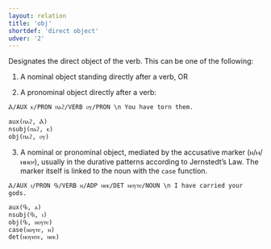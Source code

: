 ```yaml
---
layout: relation
title: 'obj'
shortdef: 'direct object'
udver: '2'
---
```


Designates the direct object of the verb. This can be one of the following:

1. A nominal object standing directly after a verb, OR 

2. A pronominal object directly after a verb:

~~~ sdparse
Ⲁ/AUX ⲕ/PRON ⲡⲁϩ/VERB ⲟⲩ/PRON \n You have torn them. 

aux(ⲡⲁϩ, Ⲁ)
nsubj(ⲡⲁϩ, ⲕ)
obj(ⲡⲁϩ, ⲟⲩ)
~~~

3. A nominal or pronominal object, mediated by the accusative marker (ⲛ/ⲙ/ⲙⲙⲟ⸗), usually in the durative patterns according to Jernstedt’s Law. The marker itself is linked to the noun with the `case` function.

~~~ sdparse
Ⲁ/AUX ⲓ/PRON ϥⲓ/VERB ⲛ/ADP ⲛⲉⲕ/DET ⲛⲟⲩⲧⲉ/NOUN \n I have carried your gods.

aux(ϥⲓ, ⲁ)
nsubj(ϥⲓ, ⲓ)
obj(ϥⲓ, ⲛⲟⲩⲧⲉ)
case(ⲛⲟⲩⲧⲉ, ⲛ)
det(ⲛⲟⲩⲛⲧⲉ, ⲛⲉⲕ)
~~~
<!-- Interlanguage links updated Po lis 14 15:35:36 CET 2022 -->
